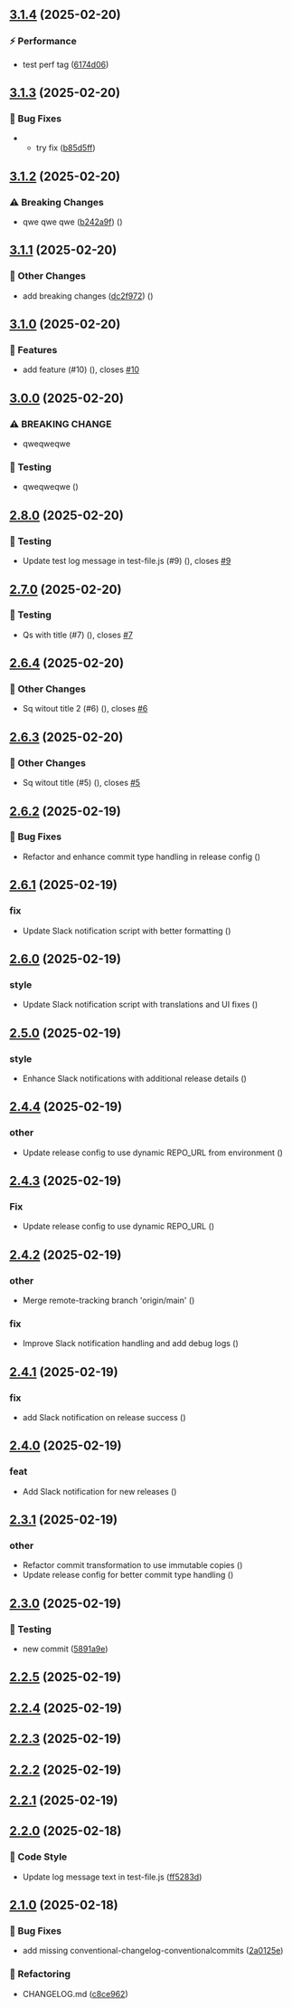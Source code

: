## [3.1.4](https://github.com/upstars-global/test-repo/compare/v3.1.3...v3.1.4) (2025-02-20)

### ⚡ Performance

* test perf tag ([6174d06](https://github.com/upstars-global/test-repo/commit/6174d06428fddc2ff63da96b8c1a315f0889ff63))

## [3.1.3](https://github.com/upstars-global/test-repo/compare/v3.1.2...v3.1.3) (2025-02-20)

### 🐛 Bug Fixes

* - try fix ([b85d5ff](https://github.com/upstars-global/test-repo/commit/b85d5ffac5c8db243bd8c14bef8e8d693edb4fc4))

## [3.1.2](https://github.com/upstars-global/test-repo/compare/v3.1.1...v3.1.2) (2025-02-20)

### ⚠ Breaking Changes

* qwe qwe qwe ([b242a9f](undefined/commit/b242a9f83e777c1168d7b00646cab96ad8c7e95f)) ([](https://github.com/upstars-global/test-repo/commit/b242a9f83e777c1168d7b00646cab96ad8c7e95f))

## [3.1.1](https://github.com/upstars-global/test-repo/compare/v3.1.0...v3.1.1) (2025-02-20)

### 📌 Other Changes

* add breaking changes ([dc2f972](undefined/commit/dc2f972e70a2524780b67161004a3f52bf9d53eb)) ([](https://github.com/upstars-global/test-repo/commit/dc2f972e70a2524780b67161004a3f52bf9d53eb))

## [3.1.0](https://github.com/upstars-global/test-repo/compare/v3.0.0...v3.1.0) (2025-02-20)

### 🚀 Features

* add feature (#10) ([](https://github.com/upstars-global/test-repo/commit/a47324ac8091340e72d5cf575dccc39361386dd8)), closes [#10](https://github.com/upstars-global/test-repo/issues/10)

## [3.0.0](https://github.com/upstars-global/test-repo/compare/v2.8.0...v3.0.0) (2025-02-20)

### ⚠ BREAKING CHANGE

* qweqweqwe

### 🧪 Testing

* qweqweqwe ([](https://github.com/upstars-global/test-repo/commit/c95890fb7e89e8f44aba1fbce6b6110072a4570d))

## [2.8.0](https://github.com/upstars-global/test-repo/compare/v2.7.0...v2.8.0) (2025-02-20)

### 🧪 Testing

* Update test log message in test-file.js (#9) ([](https://github.com/upstars-global/test-repo/commit/d882943c1d336c694172ff88bcba8a6a8abaca4c)), closes [#9](https://github.com/upstars-global/test-repo/issues/9)

## [2.7.0](https://github.com/upstars-global/test-repo/compare/v2.6.4...v2.7.0) (2025-02-20)

### 🧪 Testing

* Qs with title (#7) ([](https://github.com/upstars-global/test-repo/commit/109445c773a045c352fa758c10306fe69d8c773e)), closes [#7](https://github.com/upstars-global/test-repo/issues/7)

## [2.6.4](https://github.com/upstars-global/test-repo/compare/v2.6.3...v2.6.4) (2025-02-20)

### 📌 Other Changes

* Sq witout title 2 (#6) ([](https://github.com/upstars-global/test-repo/commit/99788d0068349195df4443234952ef2c823d4cf1)), closes [#6](https://github.com/upstars-global/test-repo/issues/6)

## [2.6.3](https://github.com/upstars-global/test-repo/compare/v2.6.2...v2.6.3) (2025-02-20)

### 📌 Other Changes

* Sq witout title (#5) ([](https://github.com/upstars-global/test-repo/commit/c946d4c9d0c11483e0fc71d946d164f228d1e649)), closes [#5](https://github.com/upstars-global/test-repo/issues/5)

## [2.6.2](https://github.com/upstars-global/test-repo/compare/v2.6.1...v2.6.2) (2025-02-19)

### 🐛 Bug Fixes

* Refactor and enhance commit type handling in release config ([](https://github.com/upstars-global/test-repo/commit/074ad563f3693278a999523ad365cc4ced972fc4))

## [2.6.1](https://github.com/upstars-global/test-repo/compare/v2.6.0...v2.6.1) (2025-02-19)

### fix

* Update Slack notification script with better formatting ([](https://github.com/upstars-global/test-repo/commit/272ba77c5ff97ed796ac60f22aef4f5a2b40e99a))

## [2.6.0](https://github.com/upstars-global/test-repo/compare/v2.5.0...v2.6.0) (2025-02-19)

### style

* Update Slack notification script with translations and UI fixes ([](https://github.com/upstars-global/test-repo/commit/c70e099be3f8afa6a626618028df8cf6f891c4fa))

## [2.5.0](https://github.com/upstars-global/test-repo/compare/v2.4.4...v2.5.0) (2025-02-19)

### style

* Enhance Slack notifications with additional release details ([](https://github.com/upstars-global/test-repo/commit/903821d07b0f7401ccdca3c6ddebfe3dc3d6fad7))

## [2.4.4](https://github.com/upstars-global/test-repo/compare/v2.4.3...v2.4.4) (2025-02-19)

### other

* Update release config to use dynamic REPO_URL from environment ([](https://github.com/upstars-global/test-repo/commit/fd8a2a9bfae10d457a9aae036ccf353152a72792))

## [2.4.3](https://github.com/upstars-global/test-repo/compare/v2.4.2...v2.4.3) (2025-02-19)

### Fix

* Update release config to use dynamic REPO_URL ([](https://github.com/upstars-global/test-repo/commit/4e4635e79186736e4c583a07f56a6358e3d78abe))

## [2.4.2](https://github.com/upstars-global/test-repo/compare/v2.4.1...v2.4.2) (2025-02-19)

### other

* Merge remote-tracking branch 'origin/main' ([](https://github.com/upstars-global/test-repo/commit/c4ffbbad3c8f04b099a6aa3dfb0d362c4e303474))

### fix

*  Improve Slack notification handling and add debug logs ([](https://github.com/upstars-global/test-repo/commit/625dcea86d69e020fb493fa3b29a5c20b3db2277))

## [2.4.1](https://github.com/upstars-global/test-repo/compare/v2.4.0...v2.4.1) (2025-02-19)

### fix

* add Slack notification on release success ([](https://github.com/upstars-global/test-repo/commit/c3f9ce9d2ef7553fbba002d5926c7c53fa1845b3))

## [2.4.0](https://github.com/upstars-global/test-repo/compare/v2.3.1...v2.4.0) (2025-02-19)

### feat

* Add Slack notification for new releases ([](https://github.com/upstars-global/test-repo/commit/e43b7b30dafb086ecee8ba78ff29b088d8c5cdc8))

## [2.3.1](https://github.com/upstars-global/test-repo/compare/v2.3.0...v2.3.1) (2025-02-19)

### other

* Refactor commit transformation to use immutable copies ([](https://github.com/upstars-global/test-repo/commit/78aecdb6b448c97e4281363d1feed0feaa6ef02e))
* Update release config for better commit type handling ([](https://github.com/upstars-global/test-repo/commit/243ee923bcd456d92ed1b964cf08109334e8a2f7))

## [2.3.0](https://github.com/upstars-global/test-repo/compare/v2.2.5...v2.3.0) (2025-02-19)

### 🧪 Testing

* new commit ([5891a9e](https://github.com/upstars-global/test-repo/commit/5891a9e67888640687a7140f7b4579fd727cd52b))

## [2.2.5](https://github.com/upstars-global/test-repo/compare/v2.2.4...v2.2.5) (2025-02-19)

## [2.2.4](https://github.com/upstars-global/test-repo/compare/v2.2.3...v2.2.4) (2025-02-19)

## [2.2.3](https://github.com/upstars-global/test-repo/compare/v2.2.2...v2.2.3) (2025-02-19)

## [2.2.2](https://github.com/upstars-global/test-repo/compare/v2.2.1...v2.2.2) (2025-02-19)

## [2.2.1](https://github.com/upstars-global/test-repo/compare/v2.2.0...v2.2.1) (2025-02-19)

## [2.2.0](https://github.com/upstars-global/test-repo/compare/v2.1.0...v2.2.0) (2025-02-18)

### 💅 Code Style

* Update log message text in test-file.js ([ff5283d](https://github.com/upstars-global/test-repo/commit/ff5283db2c4f1f726dc7950de482896537ac3b18))

## [2.1.0](https://github.com/upstars-global/test-repo/compare/v2.0.1...v2.1.0) (2025-02-18)

### 🐛 Bug Fixes

* add missing conventional-changelog-conventionalcommits ([2a0125e](https://github.com/upstars-global/test-repo/commit/2a0125e26cce98f056cafb718dfb76d1ef758159))

### 🔨 Refactoring

* CHANGELOG.md ([c8ce962](https://github.com/upstars-global/test-repo/commit/c8ce962be2f2fa33a34a2e641c99494fe1e89e3e))
